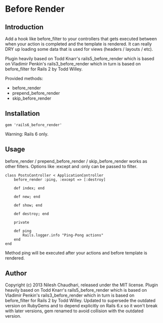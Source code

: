 Before Render  
===========================

## Introduction
Add a hook like before_filter to your controllers that gets executed between
when your action is completed and the template is rendered.  It can really
DRY up loading some data that is used for views (headers / layouts / etc).

Plugin heavily based on Todd Knarr's rails5_before_render which is based on Vladimir Penkin's rails3_before_render 
which in turn is based on before_filter for Rails 2 by Todd Willey. 

Provided methods:

- before_render
- prepend\_before\_render
- skip\_before\_render
   
## Installation       
  
    gem 'rails6_before_render'
  
Warning: Rails 6 only. 
 
## Usage
before_render / prepend\_before\_render / skip\_before\_render works as other filters. Options
like :except and :only can be passed to filter.

    class PostsController < ApplicationController
        before_render :ping, :except => [:destroy]
  
        def index; end     
  
        def new; end
    
        def show; end
  
        def destroy; end                                                                          
              
        private

        def ping
            Rails.logger.info "Ping-Pong actions"
        end
    end       
       
Method ping will be executed after your actions and before template is rendered.

## Author
Copyright (c) 2013 Nilesh Chaudhari, released under the MIT license. Plugin heavily based on
Todd Knarr's rails5_before_render which is based on Vladimir Penkin's rails3_before_render 
which in turn is based on before_filter for Rails 2 by Todd Willey. Updated to supersede 
the outdated version on RubyGems and to depend explicitly on Rails 6.x so it won't break with
later versions, gem renamed to avoid collision with the outdated version.
